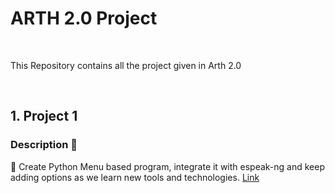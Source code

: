 # ARTH 2.0 Project

<br>

This Repository contains all the project given in Arth 2.0

<br>

## 1. Project 1

### Description 📄

📌 Create Python Menu based program, integrate it with
espeak-ng and keep adding options as we learn new tools and
technologies. [Link](Project1)

<br>


